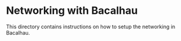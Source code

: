 # Networking with Bacalhau

This directory contains instructions on how to setup the networking in Bacalhau.
